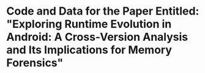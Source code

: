 # Code and Data for the Paper Entitled: "Exploring Runtime Evolution in Android: A Cross-Version Analysis and Its Implications for Memory Forensics"

